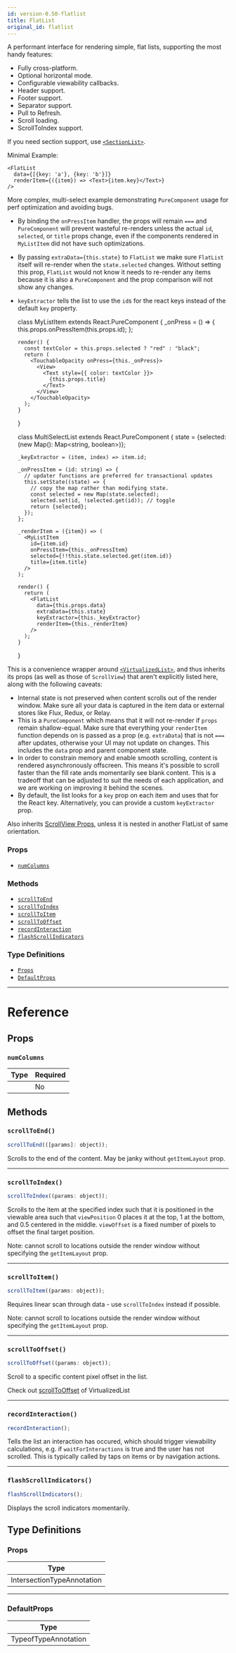 ```yaml
---
id: version-0.50-flatlist
title: FlatList
original_id: flatlist
---
```


A performant interface for rendering simple, flat lists, supporting the most handy features:

* Fully cross-platform.
* Optional horizontal mode.
* Configurable viewability callbacks.
* Header support.
* Footer support.
* Separator support.
* Pull to Refresh.
* Scroll loading.
* ScrollToIndex support.

If you need section support, use [`<SectionList>`](sectionlist.md).

Minimal Example:

    <FlatList
      data={[{key: 'a'}, {key: 'b'}]}
      renderItem={({item}) => <Text>{item.key}</Text>}
    />

More complex, multi-select example demonstrating `PureComponent` usage for perf optimization and avoiding bugs.

* By binding the `onPressItem` handler, the props will remain `===` and `PureComponent` will prevent wasteful re-renders unless the actual `id`, `selected`, or `title` props change, even if the components rendered in `MyListItem` did not have such optimizations.
* By passing `extraData={this.state}` to `FlatList` we make sure `FlatList` itself will re-render when the `state.selected` changes. Without setting this prop, `FlatList` would not know it needs to re-render any items because it is also a `PureComponent` and the prop comparison will not show any changes.
* `keyExtractor` tells the list to use the `id`s for the react keys instead of the default `key` property.


    class MyListItem extends React.PureComponent {
      _onPress = () => {
        this.props.onPressItem(this.props.id);
      };

      render() {
        const textColor = this.props.selected ? "red" : "black";
        return (
          <TouchableOpacity onPress={this._onPress}>
            <View>
              <Text style={{ color: textColor }}>
                {this.props.title}
              </Text>
            </View>
          </TouchableOpacity>
        );
      }
    }

    class MultiSelectList extends React.PureComponent {
      state = {selected: (new Map(): Map<string, boolean>)};

      _keyExtractor = (item, index) => item.id;

      _onPressItem = (id: string) => {
        // updater functions are preferred for transactional updates
        this.setState((state) => {
          // copy the map rather than modifying state.
          const selected = new Map(state.selected);
          selected.set(id, !selected.get(id)); // toggle
          return {selected};
        });
      };

      _renderItem = ({item}) => (
        <MyListItem
          id={item.id}
          onPressItem={this._onPressItem}
          selected={!!this.state.selected.get(item.id)}
          title={item.title}
        />
      );

      render() {
        return (
          <FlatList
            data={this.props.data}
            extraData={this.state}
            keyExtractor={this._keyExtractor}
            renderItem={this._renderItem}
          />
        );
      }
    }

This is a convenience wrapper around [`<VirtualizedList>`](virtualizedlist.md), and thus inherits its props (as well as those of `ScrollView`) that aren't explicitly listed here, along with the following caveats:

* Internal state is not preserved when content scrolls out of the render window. Make sure all your data is captured in the item data or external stores like Flux, Redux, or Relay.
* This is a `PureComponent` which means that it will not re-render if `props` remain shallow-equal. Make sure that everything your `renderItem` function depends on is passed as a prop (e.g. `extraData`) that is not `===` after updates, otherwise your UI may not update on changes. This includes the `data` prop and parent component state.
* In order to constrain memory and enable smooth scrolling, content is rendered asynchronously offscreen. This means it's possible to scroll faster than the fill rate ands momentarily see blank content. This is a tradeoff that can be adjusted to suit the needs of each application, and we are working on improving it behind the scenes.
* By default, the list looks for a `key` prop on each item and uses that for the React key. Alternatively, you can provide a custom `keyExtractor` prop.

Also inherits [ScrollView Props](scrollview.md#props), unless it is nested in another FlatList of same orientation.

### Props

* [`numColumns`](flatlist.md#numcolumns)

### Methods

* [`scrollToEnd`](flatlist.md#scrolltoend)
* [`scrollToIndex`](flatlist.md#scrolltoindex)
* [`scrollToItem`](flatlist.md#scrolltoitem)
* [`scrollToOffset`](flatlist.md#scrolltooffset)
* [`recordInteraction`](flatlist.md#recordinteraction)
* [`flashScrollIndicators`](flatlist.md#flashscrollindicators)

### Type Definitions

* [`Props`](flatlist.md#props)
* [`DefaultProps`](flatlist.md#defaultprops)

---

# Reference

## Props

### `numColumns`

| Type | Required |
| ---- | -------- |
|      | No       |

## Methods

### `scrollToEnd()`

```javascript
scrollToEnd(([params]: object));
```

Scrolls to the end of the content. May be janky without `getItemLayout` prop.

---

### `scrollToIndex()`

```javascript
scrollToIndex((params: object));
```

Scrolls to the item at the specified index such that it is positioned in the viewable area such that `viewPosition` 0 places it at the top, 1 at the bottom, and 0.5 centered in the middle. `viewOffset` is a fixed number of pixels to offset the final target position.

Note: cannot scroll to locations outside the render window without specifying the `getItemLayout` prop.

---

### `scrollToItem()`

```javascript
scrollToItem((params: object));
```

Requires linear scan through data - use `scrollToIndex` instead if possible.

Note: cannot scroll to locations outside the render window without specifying the `getItemLayout` prop.

---

### `scrollToOffset()`

```javascript
scrollToOffset((params: object));
```

Scroll to a specific content pixel offset in the list.

Check out [scrollToOffset](virtualizedlist.md#scrolltooffset) of VirtualizedList

---

### `recordInteraction()`

```javascript
recordInteraction();
```

Tells the list an interaction has occured, which should trigger viewability calculations, e.g. if `waitForInteractions` is true and the user has not scrolled. This is typically called by taps on items or by navigation actions.

---

### `flashScrollIndicators()`

```javascript
flashScrollIndicators();
```

Displays the scroll indicators momentarily.

## Type Definitions

### Props

| Type                       |
| -------------------------- |
| IntersectionTypeAnnotation |

---

### DefaultProps

| Type                 |
| -------------------- |
| TypeofTypeAnnotation |
